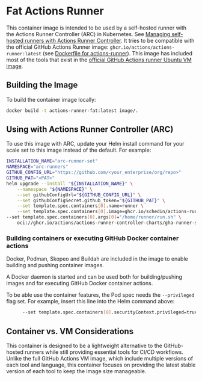 # Fat Actions Runner
This container image is intended to be used by a self-hosted runner with the Actions Runner Controller (ARC) in Kubernetes.
See [Managing self-hosted runners with Actions Runner Controller](https://docs.github.com/en/actions/hosting-your-own-runners/managing-self-hosted-runners-with-actions-runner-controller).
It tries to be compatible with the official GitHub Actions Runner image: `ghcr.io/actions/actions-runner:latest` (see [Dockerfile for actions-runner](https://github.com/actions/runner/tree/main/images)).
This image has included most of the tools that exist in the [official GitHub Actions runner Ubuntu VM image](https://github.com/actions/runner-images/blob/main/images/ubuntu/Ubuntu2404-Readme.md).

## Building the Image
To build the container image locally:

```bash 
docker build -t actions-runner-fat:latest image/.
```

## Using with Actions Runner Controller (ARC)
To use this image with ARC, update your Helm install command for your scale set to this image instead of the default. For example:
```bash
INSTALLATION_NAME="arc-runner-set"
NAMESPACE="arc-runners"
GITHUB_CONFIG_URL="https://github.com/<your_enterprise/org/repo>"
GITHUB_PAT="<PAT>"
helm upgrade --install "${INSTALLATION_NAME}" \
    --namespace "${NAMESPACE}" \
    --set githubConfigUrl="${GITHUB_CONFIG_URL}" \
    --set githubConfigSecret.github_token="${GITHUB_PAT}" \
    --set template.spec.containers[0].name=runner \
    --set template.spec.containers[0].image=ghcr.io/schedin/actions-runner-fat:latest \
--set template.spec.containers[0].args[0]="/home/runner/run.sh" \
    oci://ghcr.io/actions/actions-runner-controller-charts/gha-runner-scale-set
```

### Building containers or executing GitHub Docker container actions
Docker, Podman, Skopeo and Buildah are included in the image to enable building and pushing container images.

A Docker daemon is started and can be used both for building/pushing images and for executing GitHub Docker container actions.

To be able use the container features, the Pod spec needs the `--privileged` flag set. For example, insert this line into the Helm command above:
```bash
      --set template.spec.containers[0].securityContext.privileged=true \
```

## Container vs. VM Considerations
This container is designed to be a lightweight alternative to the GitHub-hosted runners while still providing essential tools for CI/CD workflows. Unlike the full GitHub Actions VM image, which include multiple versions of each tool and language, this container focuses on providing the latest stable version of each tool to keep the image size manageable.
